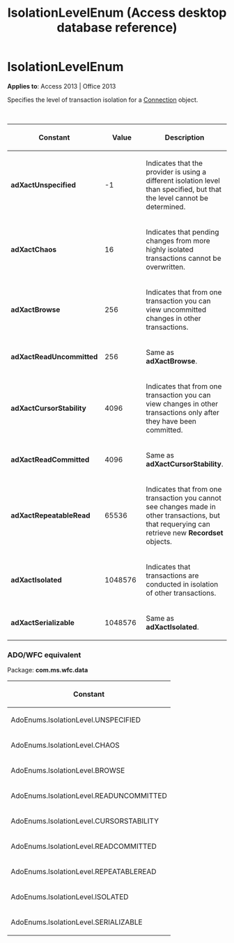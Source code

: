 ﻿---
title: IsolationLevelEnum (Access desktop database reference)
TOCTitle: IsolationLevelEnum
ms:assetid: 438af3f3-65ed-237d-94d8-f3aff6addd3b
ms:mtpsurl: https://msdn.microsoft.com/library/JJ249204(v=office.15)
ms:contentKeyID: 48544506
ms.date: 10/18/2018
mtps_version: v=office.15
---

# IsolationLevelEnum

**Applies to**: Access 2013 | Office 2013

Specifies the level of transaction isolation for a [Connection](connection-object-ado.md) object.

<br/>

<table>
<colgroup>
<col style="width: 33%" />
<col style="width: 33%" />
<col style="width: 33%" />
</colgroup>
<thead>
<tr class="header">
<th><p>Constant</p></th>
<th><p>Value</p></th>
<th><p>Description</p></th>
</tr>
</thead>
<tbody>
<tr class="odd">
<td><p><strong>adXactUnspecified</strong></p></td>
<td><p>-1</p></td>
<td><p>Indicates that the provider is using a different isolation level than specified, but that the level cannot be determined.</p></td>
</tr>
<tr class="even">
<td><p><strong>adXactChaos</strong></p></td>
<td><p>16</p></td>
<td><p>Indicates that pending changes from more highly isolated transactions cannot be overwritten.</p></td>
</tr>
<tr class="odd">
<td><p><strong>adXactBrowse</strong></p></td>
<td><p>256</p></td>
<td><p>Indicates that from one transaction you can view uncommitted changes in other transactions.</p></td>
</tr>
<tr class="even">
<td><p><strong>adXactReadUncommitted</strong></p></td>
<td><p>256</p></td>
<td><p>Same as <strong>adXactBrowse</strong>.</p></td>
</tr>
<tr class="odd">
<td><p><strong>adXactCursorStability</strong></p></td>
<td><p>4096</p></td>
<td><p>Indicates that from one transaction you can view changes in other transactions only after they have been committed.</p></td>
</tr>
<tr class="even">
<td><p><strong>adXactReadCommitted</strong></p></td>
<td><p>4096</p></td>
<td><p>Same as <strong>adXactCursorStability</strong>.</p></td>
</tr>
<tr class="odd">
<td><p><strong>adXactRepeatableRead</strong></p></td>
<td><p>65536</p></td>
<td><p>Indicates that from one transaction you cannot see changes made in other transactions, but that requerying can retrieve new <strong>Recordset</strong> objects.</p></td>
</tr>
<tr class="even">
<td><p><strong>adXactIsolated</strong></p></td>
<td><p>1048576</p></td>
<td><p>Indicates that transactions are conducted in isolation of other transactions.</p></td>
</tr>
<tr class="odd">
<td><p><strong>adXactSerializable</strong></p></td>
<td><p>1048576</p></td>
<td><p>Same as <strong>adXactIsolated</strong>.</p></td>
</tr>
</tbody>
</table>


### ADO/WFC equivalent

Package: **com.ms.wfc.data**

<table>
<colgroup>
<col style="width: 100%" />
</colgroup>
<thead>
<tr class="header">
<th><p>Constant</p></th>
</tr>
</thead>
<tbody>
<tr class="odd">
<td><p>AdoEnums.IsolationLevel.UNSPECIFIED</p></td>
</tr>
<tr class="even">
<td><p>AdoEnums.IsolationLevel.CHAOS</p></td>
</tr>
<tr class="odd">
<td><p>AdoEnums.IsolationLevel.BROWSE</p></td>
</tr>
<tr class="even">
<td><p>AdoEnums.IsolationLevel.READUNCOMMITTED</p></td>
</tr>
<tr class="odd">
<td><p>AdoEnums.IsolationLevel.CURSORSTABILITY</p></td>
</tr>
<tr class="even">
<td><p>AdoEnums.IsolationLevel.READCOMMITTED</p></td>
</tr>
<tr class="odd">
<td><p>AdoEnums.IsolationLevel.REPEATABLEREAD</p></td>
</tr>
<tr class="even">
<td><p>AdoEnums.IsolationLevel.ISOLATED</p></td>
</tr>
<tr class="odd">
<td><p>AdoEnums.IsolationLevel.SERIALIZABLE</p></td>
</tr>
</tbody>
</table>

